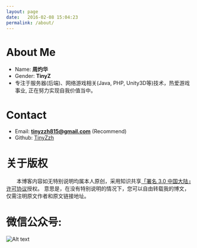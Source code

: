 ```yaml
---
layout: page
date:   2016-02-08 15:04:23
permalink: /about/
---
```


# **About Me**
 * Name: **周灼华**
 * Gender: **TinyZ**
 * 专注于服务器(后端)、网络游戏相关(Java, PHP, Unity3D等)技术，热爱游戏事业, 正在努力实现自我价值当中。

# **Contact**
 * Email: **tinyzzh815@gmail.com** (Recommend)
 * Github: [TinyZzh](https://github.com/TinyZzh)

# 关于版权

　　本博客内容如无特别说明均属本人原创，采用知识共享[「署名 3.0 中国大陆」许可协议](http://creativecommons.org/licenses/by/3.0/cn/)授权。
意思是，在没有特别说明的情况下，您可以自由转载我的博文，仅需注明原文作者和原文链接地址。

# 微信公众号:

![Alt text]({{site.baseurl}}images/weixin.jpg)
